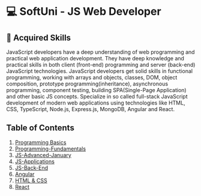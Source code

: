 # 💻 SoftUni - JS Web Developer

## 🚀 Acquired Skills

JavaScript developers have a deep understanding of web programming and practical web application development.
They have deep knowledge and practical skills in both client (front-end) programming and server (back-end) JavaScript technologies.
JavaScript developers get solid skills in functional programming, working with arrays and objects, classes, DOM, object composition, prototype programming(inheritance), asynchronous programming, component testing, building SPA(Single-Page Application) and other basic JS concepts.
Specialize in so called full-stack JavaScript development of modern web applications using technologies like HTML, CSS, TypeScript, Node.js, Express.js, MongoDB, Angular and React.

## Table of Contents

1. [Programming Basics](https://github.com/TodorYadkov/SoftUni/blob/main/Programming-Basics-JavaScript-2022)
2. [Programming-Fundamentals](https://github.com/TodorYadkov/SoftUni/tree/main/Programming-Fundamentals-with-JavaScript-2022)
3. [JS-Advanced-January](https://github.com/TodorYadkov/SoftUni/tree/main/JS-Advanced-January-2023)
4. [JS-Applications](https://github.com/TodorYadkov/SoftUni/tree/main/JS-Applications-2023)
5. [JS-Back-End](https://github.com/TodorYadkov/SoftUni/tree/main/JS-Back-End-2023)
6. [Angular ](/Angular/)
7. [HTML & CSS](/HTML%20&%20CSS%20-%20September-23/)
8. [React](https://github.com/TodorYadkov/SoftUni/tree/main/React-2023)

<!-- ## 🎓Diploma - In Progress -->
